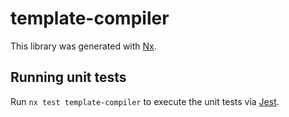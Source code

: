 # template-compiler

This library was generated with [Nx](https://nx.dev).

## Running unit tests

Run `nx test template-compiler` to execute the unit tests via [Jest](https://jestjs.io).
